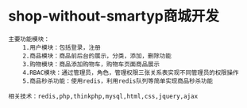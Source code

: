 # shop-without-smartyp商城开发
    主要功能模块：
        1.用户模块：包括登录，注册
        2.商品模块：商品前后台的展示，分类，添加，删除功能
        3.购物模块：商品添加购物车，购物车页面商品展示
        4.RBAC模块：通过管理员，角色，管理权限三张关系表实现不同管理员的权限操作
        5.商品秒杀功能：使用redis，利用redis队列等简单实现商品秒杀功能
        
    相关技术：redis,php,thinkphp,mysql,html,css,jquery,ajax
